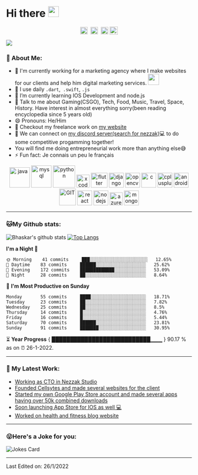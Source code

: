 # Hi there <img src="https://github.com/TheDudeThatCode/TheDudeThatCode/blob/master/Assets/Hi.gif" width="29px">
<p align="center">
<a href="https://twitter.com/bhask4r" target="blank"><img align="center" src="https://cdn.jsdelivr.net/npm/simple-icons@3.0.1/icons/twitter.svg" alt="bhaskar_gupta" height="20" width="20" /></a>&nbsp;
<a href="https://www.linkedin.com/in/bhaskar-gupta-3762631ba/" target="blank"><img align="center" src="https://cdn.jsdelivr.net/npm/simple-icons@3.0.1/icons/linkedin.svg" alt="bhaskargupta" height="20" width="20" /></a>&nbsp;
<a href="https://hashnode.com/@bhask4r" target="blank"><img align="center" src="https://cdn.jsdelivr.net/npm/simple-icons@3.0.1/icons/hashnode.svg" alt="bhaskargupta" height="20" width="20" /></a>
<a href="https://www.buymeacoffee.com/bhask4r"><img align="center" alt="Buy me a Coffee" width="22px" src="https://cdn.jsdelivr.net/npm/simple-icons@3.0.1/icons/buymeacoffee.svg" /></a>
</p>

![](https://camo.githubusercontent.com/992babdffd8c74a1502de375fbdf7e4d54773242/68747470733a2f2f6d656469612e67697068792e636f6d2f6d656469612f53576f536b4e36447854737a71494b4571762f67697068792e676966)

### 🤵 About Me:
- 🏦 I'm currently working for a marketing agency where I make websites for our clients and help him digital marketing services.
      <img src="https://media.giphy.com/media/WUlplcMpOCEmTGBtBW/giphy.gif" width="30">
- 🤔 I use daily ```.dart```,``` .swift```, ```.js```
- 🌱 I’m currently learning IOS Development and node.js
- 💬 Talk to me about Gaming(CSGO), Tech, Food, Music, Travel, Space, History. Have interest in almost everything sorry(been reading encyclopedia since 5 years old)   
- 😄 Pronouns: He/Him
- 📝 Checkout my freelance work on [my website](https://bhaskar.tech/)
- 👯 We can connect on [my discord server(search for nezzak)](https://discord.gg/Nfst85VcyC)💻 to do some competitive progamming together!
- You will find me doing entrepreneurial work more than anything else😅
- ⚡ Fun fact: Je connais un peu le français

<p align="center">
<img src="https://cdn.jsdelivr.net/gh/devicons/devicon/icons/java/java-original.svg" alt="java" width="55" height="55"/> 
<img src="https://cdn.jsdelivr.net/gh/devicons/devicon/icons/mysql/mysql-original.svg" alt="mysql" width="55" height="60"/> 
<img src="https://cdn.jsdelivr.net/gh/devicons/devicon/icons/javascript/javascript-original.svg" alt="python" width="60" height="60"/>
<img src="https://cdn.jsdelivr.net/gh/devicons/devicon/icons/xcode/xcode-original.svg"  alt="xcode" width="35" height="35"/>
<img src="https://cdn.jsdelivr.net/gh/devicons/devicon/icons/flutter/flutter-original.svg" alt="flutter" width="45" height="40"/> 
<img src="https://cdn.jsdelivr.net/gh/devicons/devicon/icons/django/django-plain.svg" alt="django" width="40" height="40"/>
<img src="https://www.vectorlogo.zone/logos/opencv/opencv-icon.svg" alt="opencv" width="40" height="40"/> 
<img src="https://cdn.jsdelivr.net/gh/devicons/devicon/icons/c/c-original.svg" alt="c" width="40" height="40"/> 
<img src="https://cdn.jsdelivr.net/gh/devicons/devicon/icons/cplusplus/cplusplus-original.svg" alt="cplusplus" width="40" height="40"/> 
<img src="https://cdn.jsdelivr.net/gh/devicons/devicon/icons/androidstudio/androidstudio-original.svg" alt="android" width="40" height="40"/>
<img src="https://cdn.jsdelivr.net/gh/devicons/devicon/icons/git/git-original.svg" alt="GIT" width="45" height="45"/> 
<img src="https://cdn.jsdelivr.net/gh/devicons/devicon/icons/react/react-original.svg" alt="react" width="40" height="40"/> 
<img src="https://cdn.jsdelivr.net/gh/devicons/devicon/icons/nodejs/nodejs-original.svg" alt="nodejs" width="40" height="40"/>
<img src="https://cdn.jsdelivr.net/gh/devicons/devicon/icons/azure/azure-original.svg" alt="azure" width="35" height="35"/> 
<img src="https://cdn.jsdelivr.net/gh/devicons/devicon/icons/mongodb/mongodb-original.svg" alt="mongodb" width="40" height="40"/> 
</p>

---
### 🐱My Github stats:
![Bhaskar's github stats](https://github-readme-stats.vercel.app/api?username=bhask4r&show_icons=true&title_color=ffc857&icon_color=8ac926&text_color=daf7dc&bg_color=151515&hide=["stars"])
[![Top Langs](https://github-readme-stats.vercel.app/api/top-langs/?username=bhask4r&layout=compact&text_color=daf7dc&bg_color=151515)](https://github.com/bhask4r/github-readme-stats)

<!--START_SECTION:waka-->
**I'm a Night 🦉** 

```text
🌞 Morning    41 commits     ███░░░░░░░░░░░░░░░░░░░░░░   12.65% 
🌆 Daytime    83 commits     ██████░░░░░░░░░░░░░░░░░░░   25.62% 
🌃 Evening    172 commits    █████████████░░░░░░░░░░░░   53.09% 
🌙 Night      28 commits     ██░░░░░░░░░░░░░░░░░░░░░░░   8.64%

```
📅 **I'm Most Productive on Sunday** 

```text
Monday       55 commits     ████░░░░░░░░░░░░░░░░░░░░░   18.71% 
Tuesday      23 commits     ██░░░░░░░░░░░░░░░░░░░░░░░   7.82% 
Wednesday    25 commits     ██░░░░░░░░░░░░░░░░░░░░░░░   8.5% 
Thursday     14 commits     █░░░░░░░░░░░░░░░░░░░░░░░░   4.76% 
Friday       16 commits     █░░░░░░░░░░░░░░░░░░░░░░░░   5.44% 
Saturday     70 commits     ██████░░░░░░░░░░░░░░░░░░░   23.81% 
Sunday       91 commits     ███████░░░░░░░░░░░░░░░░░░   30.95%

```



<!--END_SECTION:waka-->

⏳ **Year Progress** { ███████████████████████████▁▁▁ } 90.17 % as on ⏰ 26-1-2022.

---

### 📕 My Latest Work:
<!-- BLOG-POST-LIST:START -->
- [Working as CTO in Nezzak Studio](https://nezzak.studio)
- [Founded Cellsytes and made several websites for the client](https://cellsytes.com)
- [Started my own Google Play Store account and made several apps having over 50k combined downloads](https://play.google.com/store/apps/dev?id=6649697237996878743)
- [Soon launching App Store for IOS as well 💻](https://comingsoon.com)
- [Worked on health and fitness blog website](https://bicephustle.com)
<!-- BLOG-POST-LIST:END -->
---

### 😜Here's a Joke for you:
<img src="https://readme-jokes.vercel.app/api" alt="Jokes Card" />

----
Last Edited on: 26/1/2022
